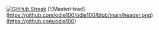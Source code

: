 [![GitHub Streak](http://github-readme-streak-stats.herokuapp.com?user=Odie&theme=onedark&hide_border=true&mode=weekly)](https://git.io/streak-stats)
[![MasterHead] (https://github.com/odie100/odie100/blob/main/header.png) (https://github.com/odie100)
